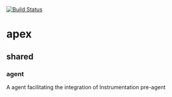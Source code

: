 [![Build Status](https://travis-ci.com/cormoran-io/pepper.svg?token=ghVoZrM9LWCSNPczn97T&branch=master)](https://travis-ci.com/cormoran-io/pepper)

# apex
## shared
### agent
A agent facilitating the integration of Instrumentation pre-agent